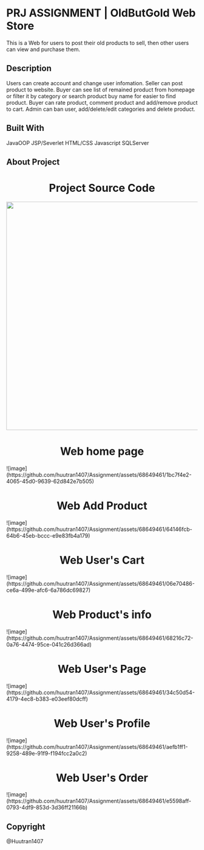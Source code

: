 # PRJ ASSIGNMENT | OldButGold Web Store
This is a Web for users to post their old products to sell, then other users can view and purchase them.
## Description
Users can create account and change user infomation.
Seller can post product to website.
Buyer can see list of remained product from homepage or filter it by category or search product buy name for easier to find product.
Buyer can rate product, comment product and add/remove product to cart.
Admin can ban user, add/delete/edit categories and delete product.
## Built With
JavaOOP
JSP/Severlet
HTML/CSS
Javascript
SQLServer
## About Project
<h1 align="center"> Project Source Code</h1>
<img src="https://github.com/huutran1407/Assignment/assets/68649461/691b39ff-ab0d-47a8-8a6c-6a0da7ce1723" width="600px" align="center">

<h1 align="center"> Web home page</h1>
![image](https://github.com/huutran1407/Assignment/assets/68649461/1bc7f4e2-4065-45d0-9639-62d842e7b505)

<h1 align="center"> Web Add Product</h1>
![image](https://github.com/huutran1407/Assignment/assets/68649461/64146fcb-64b6-45eb-bccc-e9e83fb4a179)

<h1 align="center"> Web User's Cart</h1>
![image](https://github.com/huutran1407/Assignment/assets/68649461/06e70486-ce6a-499e-afc6-6a786dc69827)

<h1 align="center"> Web Product's info</h1>
![image](https://github.com/huutran1407/Assignment/assets/68649461/68216c72-0a76-4474-95ce-041c26d366ad)

<h1 align="center"> Web User's Page</h1>
![image](https://github.com/huutran1407/Assignment/assets/68649461/34c50d54-4179-4ec8-b383-e03eef80dcff)

<h1 align="center"> Web User's Profile</h1>
![image](https://github.com/huutran1407/Assignment/assets/68649461/aefb1ff1-9258-489e-91f9-f194fcc2a0c2)

<h1 align="center"> Web User's Order</h1>
![image](https://github.com/huutran1407/Assignment/assets/68649461/e5598aff-0793-4df9-853d-3d36ff21166b)

## Copyright
@Huutran1407
